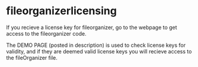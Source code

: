 # fileorganizerlicensing
If you recieve a license key for fileorganizer, go to the webpage to get access to the fileorganizer code.

The DEMO PAGE (posted in description) is used to check license keys for validity, and if they are deemed valid license keys you will recieve access to the fileOrganizer file.
